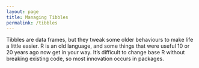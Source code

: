 ```yaml
---
layout: page
title: Managing Tibbles
permalink: /tibbles
---
```


Tibbles are data frames, but they tweak some older behaviours to make life a little easier. R is an old language, and some things that were useful 10 or 20 years ago now get in your way. It’s difficult to change base R without breaking existing code, so most innovation occurs in packages.
